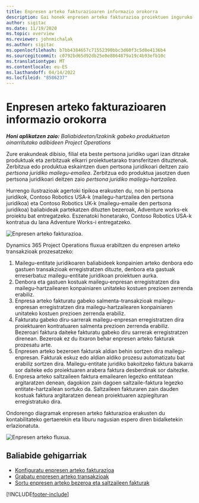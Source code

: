 ```yaml
---
title: Enpresen arteko fakturazioaren informazio orokorra
description: Gai honek enpresen arteko fakturazioa proiektuen inguruko informazioa eta adibideak eskaintzen ditu.
author: sigitac
ms.date: 11/19/2020
ms.topic: overview
ms.reviewer: johnmichalak
ms.author: sigitac
ms.openlocfilehash: b7bb4384657c71552390bbc3d60f3c5d0e4136b4
ms.sourcegitcommit: c0792bd65d92db25e0e8864879a19c4b93efb10c
ms.translationtype: MT
ms.contentlocale: eu-ES
ms.lasthandoff: 04/14/2022
ms.locfileid: "8586237"
---
```

# <a name="intercompany-invoicing-overview"></a>Enpresen arteko fakturazioaren informazio orokorra

_**Honi aplikatzen zaio:** Baliabideetan/Izakinik gabeko produktuetan oinarritutako adibideen Project Operations_

Zure erakundeak dibisio, filial eta beste pertsona juridiko ugari izan ditzake produktuak eta zerbitzuak elkarri proiektuetarako transferitzen dituztenak. Zerbitzua edo produktua eskaintzen duen pertsona juridikoari deitzen zaio *pertsona juridiko mailegu-emailea*. Zerbitzua edo produktua jasotzen duen pertsona juridikoari deitzen zaio *pertsona juridiko mailegu-hartzailea*.

Hurrengo ilustrazioak agertoki tipikoa erakusten du, non bi pertsona juridikok, Contoso Robotics USA-k (mailegu-hartzailea den pertsona juridikoa) eta Contoso Robotics UK-k (mailegu-emaile den pertsona juridikoa) baliabideak partekatzen dituzten bezeroak, Adventure works-ek proiektu bat entregatzeko. Eszenatoki honetarako, Contoso Robotics USA-k kontratua du lana Adventure Works-i entregatzeko.

![Enpresen arteko fakturazioa.](./media/IntercompanyScenario.png) 

Dynamics 365 Project Operations fluxua erabiltzen du enpresen arteko transakzioak prozesatzeko:

1. Mailegu-entitate juridikoaren baliabideek konpainien arteko denbora edo gastuen transakzioak erregistratzen dituzte, denbora eta gastuak erreserbatuz mailegu-entitate juridikoan proiektuen aurka.
2. Denbora eta gastuen kostuak mailegu-enpresan erregistratzen dira mailegu-hartzailearen konpainiaren unitateko kostuen prezioen zerrenda erabiliz.
3. Enpresa arteko fakturatu gabeko salmenta-transakzioak mailegu-enpresan erregistratzen dira mailegu-hartzailearen konpainiaren unitateko kostuen prezioen zerrenda erabiliz.
4. Fakturatu gabeko diru-sarrerak mailegu-enpresan erregistratzen dira proiektuaren kontratuaren salmenta prezioen zerrenda erabiliz. Bezeroari faktura daiteke fakturatu gabeko diru sarrerak erregistratzen direnean. Bezeroak ez du itxaron behar enpresen arteko fakturak prozesatu arte.
5. Enpresen arteko bezeroen fakturak aldian behin sortzen dira mailegu-enpresan. Fakturak eskuz edo aldian aldiko prozesu automatizatu bat erabiliz sortzen dira. Mailegu-entitate juridiko bakoitzeko faktura bakarra sor daiteke edo proiektuaren arabera faktura desberdinak sor daitezke.
6. Enpresa arteko saltzaileen faktura emailearen legezko entitatean argitaratzen denean, dagokion zain dagoen saltzaile-faktura legezko entitate-hartzailean sortuko da. Saltzaileen fakturaren zain dauden kostuak faktura argitaratzen denean proiektuaren azpiegituran erregistratuko dira.

Ondorengo diagramak enpresen arteko fakturazioa erakusten du kontabilitateko gertaerekin eta liburu nagusian espero diren bidalketekin erlazionatuta.

![Enpresen arteko fluxua.](./media/IntercompanyFlow.png)

## <a name="additional-resources"></a>Baliabide gehigarriak

- [Konfiguratu enpresen arteko fakturazioa](configure-intercompany-invoicing.md)
- [Grabatu enpresen arteko transakzioak](create-intercompany-transactions.md)
- [Sortu enpresen arteko bezeroa eta saltzaileen fakturak](create-intercompany-customer-vendor-invoices.md)


[!INCLUDE[footer-include](../includes/footer-banner.md)]